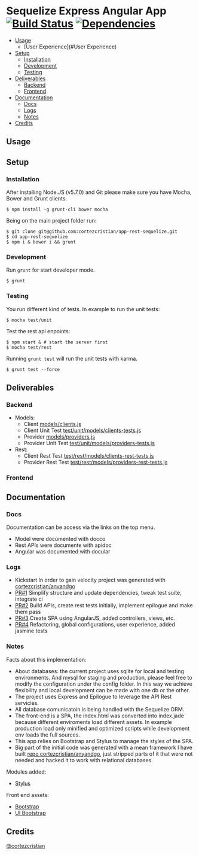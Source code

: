 Sequelize Express Angular App [![Build Status](https://travis-ci.org/cortezcristian/app-rest-sequelize.svg?branch=master)](https://travis-ci.org/cortezcristian/app-rest-sequelize) [![Dependencies](https://david-dm.org/cortezcristian/app-rest-sequelize.svg)](https://david-dm.org/cortezcristian/app-rest-sequelize)
========


- [Usage](#usage)
  - [User Experience](#User Experience)
- [Setup](#Setup)
	- [Installation](#installation)
	- [Development](#development)
	- [Testing](#testing)
- [Deliverables](#deliverables)
  - [Backend](#backend)
  - [Frontend](#backend)
- [Documentation](#Documentation)
  - [Docs](#docs)
  - [Logs](#logs)
  - [Notes](#notes)
- [Credits](#credits)

## Usage

## Setup

### Installation

After installing Node.JS (v5.7.0) and Git please make sure you have Mocha, Bower and Grunt clients.

```
$ npm install -g grunt-cli bower mocha
```

Being on the main project folder run:

```
$ git clone git@github.com:cortezcristian/app-rest-sequelize.git
$ cd app-rest-sequelize
$ npm i & bower i && grunt
```

### Development

Run `grunt` for start developer mode.

```
$ grunt
```

### Testing

You run different kind of tests. In example to run the unit tests:

```
$ mocha test/unit
```

Test the rest api enpoints:

```
$ npm start & # start the server first
$ mocha test/rest
```

Running `grunt test` will run the unit tests with karma.

```
$ grunt test --force
```

## Deliverables

### Backend

- Models:
  - Client [models/clients.js](./models/clients.js)
  - Client Unit Test [test/unit/models/clients-tests.js](./test/unit/models/clients-tests.js)
  - Provider [models/providers.js](./models/providers.js)
  - Provider Unit Test [test/unit/models/providers-tests.js](./test/unit/models/providers-tests.js)
- Rest:
  - Client Rest Test [test/rest/models/clients-rest-tests.js](./test/rest/models/clients-rest-tests.js)
  - Provider Rest Test [test/rest/models/providers-rest-tests.js](./test/rest/models/providers-rest-tests.js)

### Frontend

## Documentation

### Docs

Documentation can be access via the links on the top menu.

- Model were documented with docco
- Rest APIs were documente with apidoc
- Angular was documented with docular

### Logs
- Kickstart
In order to gain velocity project was generated with [cortezcristian/anyandgo](http://anyandgo.io/)
- [PR#1](https://github.com/cortezcristian/app-rest-sequelize/pull/1)
Simplify structure and update dependencies, tweak test suite, integrate ci
- [PR#2](https://github.com/cortezcristian/app-rest-sequelize/pull/2)
Build APIs, create rest tests initially, implement epilogue and make them pass
- [PR#3](https://github.com/cortezcristian/app-rest-sequelize/pull/3)
Create SPA using AngularJS, added controllers, views, etc.
- [PR#4](https://github.com/cortezcristian/app-rest-sequelize/pull/4)
Refactoring, global configurations, user experience, added jasmine tests

### Notes

Facts about this implementation:
- About databases: the current project uses sqlite for local and testing environments. And mysql for staging and production, please feel free to modify the configuration under the config folder. In this way we achieve flexibility and local development can be made with one db or the other.
- The project uses Express and Epilogue to leverage the API Rest servicies.
- All database comunicatoin is being handled with the Sequelize ORM.
- The front-end is a SPA, the index.html was converted into index.jade because different enviroments load different assets. In example production load only minified and optimized scripts while development env loads the full sources.
- This app relies on Bootstrap and Stylus to manage the styles of the SPA.
- Big part of the initial code was generated with a mean framework I have built [repo cortezcristian/anyandgo](https://github.com/cortezcristian/anyandgo), just stripped parts of it that were not needed and hacked it to work with relational databases.

Modules added:
+ [Stylus](http://learnboost.github.io/stylus/)

Front end assets:
+ [Bootstrap](http://angular-ui.github.io/bootstrap/)
+ [UI Bootstrap](http://angular-ui.github.io/bootstrap/)


## Credits
[@cortezcristian](https://twitter.com/cortezcristian)
